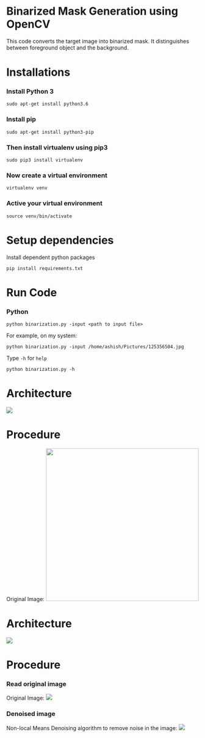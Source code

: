 # Binarized Mask Generation using OpenCV

This code converts the target image into binarized mask. It distinguishes between foreground object and the background.

# Installations

### Install Python 3 
```
sudo apt-get install python3.6
```
### Install pip 
```
sudo apt-get install python3-pip
```
### Then install virtualenv using pip3
```
sudo pip3 install virtualenv 
```
### Now create a virtual environment
```
virtualenv venv 
```
### Active your virtual environment
```
source venv/bin/activate
```
# Setup dependencies
Install dependent python packages
```
pip install requirements.txt
```
# Run Code
### Python
```
python binarization.py -input <path to input file>
```
For example, on my system:
```
python binarization.py -input /home/ashish/Pictures/125356504.jpg
```
Type `-h` for `help`
```
python binarization.py -h
```

# Architecture
![](images/flowchart2.jpg)

# Procedure
Original Image:
<img src="images/denoised.png" width=400>


# Architecture
![](images/flowchart2.jpg)

# Procedure
### Read original image
Original Image:
![](images/orig.png)

### Denoised image
Non-local Means Denoising algorithm to remove noise in the image:
![](images/denoised.png)
